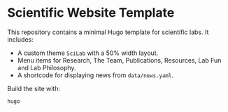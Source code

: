 # Scientific Website Template

This repository contains a minimal Hugo template for scientific labs. It includes:

* A custom theme `SciLab` with a 50% width layout.
* Menu items for Research, The Team, Publications, Resources, Lab Fun and Lab Philosophy.
* A shortcode for displaying news from `data/news.yaml`.

Build the site with:

```bash
hugo
```
